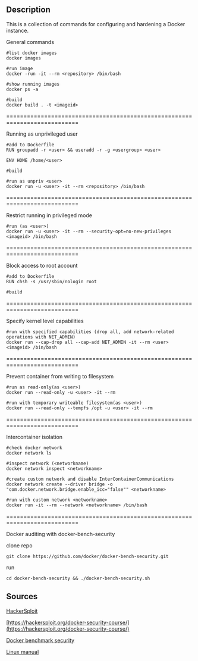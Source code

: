 ## Description

This is a collection of commands for configuring and hardening a Docker instance.


General commands
```
#list docker images
docker images

#run image
docker -run -it --rm <repository> /bin/bash

#show running images
docker ps -a

#build
docker build . -t <imageid>
```

===========================================================================

Running as unprivileged user
```
#add to Dockerfile
RUN groupadd -r <user> && useradd -r -g <usergroup> <user>

ENV HOME /home/<user>

#build

#run as unpriv <user>
docker run -u <user> -it --rm <repository> /bin/bash
```
===========================================================================

Restrict running in privileged mode
```
#run (as <user>)
docker run -u <user> -it --rm --security-opt=no-new-privileges <imageid> /bin/bash
```
===========================================================================

Block access to root account
```
#add to Dockerfile
RUN chsh -s /usr/sbin/nologin root

#build
```
===========================================================================

Specify kernel level capabilities
```
#run with specified capabilities (drop all, add network-related operations with NET_ADMIN)
docker run --cap-drop all --cap-add NET_ADMIN -it --rm <user> <imageid> /bin/bash
```
===========================================================================

Prevent container from writing to filesystem
```
#run as read-only(as <user>)
docker run --read-only -u <user> -it --rm

#run with temporary writeable filesystem(as <user>)
docker run --read-only --tempfs /opt -u <user> -it --rm
```
===========================================================================

Intercontainer isolation
```
#check docker network
docker network ls

#inspect network (<networkname)
docker network inspect <networkname>

#create custom network and disable InterContainerCommunications
docker network create --driver bridge -o "com.docker.network.bridge.enable_icc="false"" <networkname>

#run with custom network <networkname>
docker run -it --rm --network <networkname> /bin/bash
```
===========================================================================

Docker auditing with docker-bench-security

clone repo
```
git clone https://github.com/docker/docker-bench-security.git
```
run
```
cd docker-bench-security && ./docker-bench-security.sh
```

## Sources

[HackerSploit](https://github.com/AlexisAhmed)

[https://hackersploit.org/docker-security-course/](https://hackersploit.org/docker-security-course/)

[Docker benchmark security](https://github.com/docker/docker-bench-security.git)

[Linux manual](https://man7.org/linux/man-pages/man7/capabilities.7.html)
